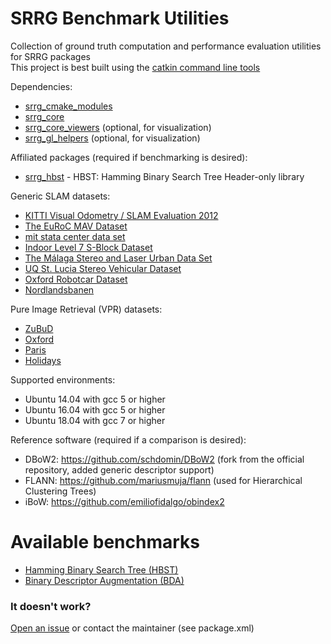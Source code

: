 # SRRG Benchmark Utilities
Collection of ground truth computation and performance evaluation utilities for SRRG packages <br>
This project is best built using the [catkin command line tools](https://catkin-tools.readthedocs.io)

Dependencies: <br>
- [srrg_cmake_modules](https://gitlab.com/srrg-software/srrg_cmake_modules)
- [srrg_core](https://gitlab.com/srrg-software/srrg_core)
- [srrg_core_viewers](https://gitlab.com/srrg-software/srrg_core_viewers) (optional, for visualization)
- [srrg_gl_helpers](https://gitlab.com/srrg-software/srrg_gl_helpers) (optional, for visualization)

Affiliated packages (required if benchmarking is desired): <br>
- [srrg_hbst](https://gitlab.com/srrg-software/srrg_hbst) - HBST: Hamming Binary Search Tree Header-only library <br>

Generic SLAM datasets: <br>
- [KITTI Visual Odometry / SLAM Evaluation 2012](http://www.cvlibs.net/datasets/kitti/eval_odometry.php)
- [The EuRoC MAV Dataset](https://projects.asl.ethz.ch/datasets/doku.php?id=kmavvisualinertialdatasets)
- [mit stata center data set](http://projects.csail.mit.edu/stata/downloads.php)
- [Indoor Level 7 S-Block Dataset](https://wiki.qut.edu.au/display/cyphy/Indoor+Level+7+S-Block+Dataset)
- [The Málaga Stereo and Laser Urban Data Set](https://www.mrpt.org/MalagaUrbanDataset)
- [UQ St. Lucia Stereo Vehicular Dataset](http://asrl.utias.utoronto.ca/~mdw/uqstluciadataset.html)
- [Oxford Robotcar Dataset](http://robotcar-dataset.robots.ox.ac.uk/)
- [Nordlandsbanen](https://nrkbeta.no/2013/01/15/nordlandsbanen-minute-by-minute-season-by-season/)

Pure Image Retrieval (VPR) datasets:

- [ZuBuD](http://www.vision.ee.ethz.ch/en/datasets)
- [Oxford](http://www.robots.ox.ac.uk/~vgg/data/oxbuildings/)
- [Paris](http://www.robots.ox.ac.uk/~vgg/data/parisbuildings/)
- [Holidays](http://lear.inrialpes.fr/~jegou/data.php)

Supported environments: <br>
- Ubuntu 14.04 with gcc 5 or higher
- Ubuntu 16.04 with gcc 5 or higher
- Ubuntu 18.04 with gcc 7 or higher

Reference software (required if a comparison is desired): <br>
- DBoW2: https://github.com/schdomin/DBoW2 (fork from the official repository, added generic descriptor support)
- FLANN: https://github.com/mariusmuja/flann (used for Hierarchical Clustering Trees)
- iBoW: https://github.com/emiliofidalgo/obindex2

# Available benchmarks
- [Hamming Binary Search Tree (HBST)](https://gitlab.com/srrg-software/srrg_bench/tree/master/src/hbst)
- [Binary Descriptor Augmentation (BDA)](https://gitlab.com/srrg-software/srrg_bench/tree/master/src/bda)

### It doesn't work? ###
[Open an issue](https://gitlab.com/srrg-software/srrg_bench/issues) or contact the maintainer (see package.xml)
